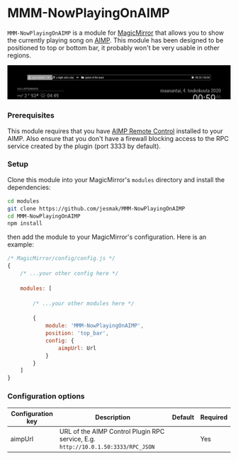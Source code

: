 # MMM-NowPlayingOnAIMP

`MMM-NowPlayingOnAIMP` is a module for [MagicMirror](https://github.com/MichMich/MagicMirror) that allows you to show the currently playing song on [AIMP](https://aimp.ru). This module has been designed to be positioned to top or bottom bar, it probably won't be very usable in other regions.

![Screenshot of the module](./screenshot_nowplaying.png)

### Prerequisites

This module requires that you have [AIMP Remote Control](http://aimpremote.blogspot.com/) installed to your AIMP.
Also ensure that you don't have a firewall blocking access to the RPC service created by the plugin (port 3333 by default).

### Setup

Clone this module into your MagicMirror's `modules` directory and install the dependencies:

```sh
cd modules
git clone https://github.com/jesmak/MMM-NowPlayingOnAIMP
cd MMM-NowPlayingOnAIMP
npm install
```

then add the module to your MagicMirror's configuration. Here is an example:

```javascript
/* MagicMirror/config/config.js */
{
    /* ...your other config here */

    modules: [

        /* ...your other modules here */

        {
            module: 'MMM-NowPlayingOnAIMP',
            position: 'top_bar',
            config: {
                aimpUrl: Url
            }
        }
    ]
}
```

### Configuration options

| Configuration key | Description | Default | Required |
| --- | --- | --- | --- |
| aimpUrl | URL of the AIMP Control Plugin RPC service, E.g. `http://10.0.1.50:3333/RPC_JSON` | | Yes |
